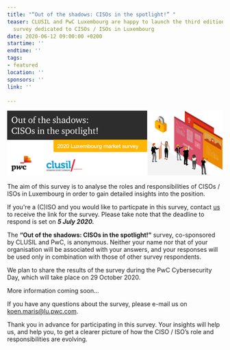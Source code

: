 ```yaml
---
title: "“Out of the shadows: CISOs in the spotlight!” "
teaser: CLUSIL and PwC Luxembourg are happy to launch the third edition of the only
  survey dedicated to CISOs / ISOs in Luxembourg
date: 2020-06-12 09:00:00 +0200
startime: ''
endtime: ''
tags:
- featured
location: ''
sponsors: ''
link: ''

---
```

![](/assets/img/banner-ciso-survey_bat.png)

The aim of this survey is to analyse the roles and responsibilities of CISOs / ISOs in Luxembourg in order to gain detailed insights into the position.

If you're a (C)ISO and you would like to particpate in this survey, contact [us](mailto:secgen@securitymadein.lu) to receive the link for the survey. Please take note that the deadline to respond is set on **_5 July 2020._**

The **“Out of the shadows: CISOs in the spotlight!”** survey, co-sponsored by CLUSIL and PwC, is anonymous. Neither your name nor that of your organisation will be associated with your answers, and your responses will be used only in combination with those of other survey respondents.

We plan to share the results of the survey during the PwC Cybersecurity Day, which will take place on 29 October 2020.

More information coming soon...

If you have any questions about the survey, please e-mail us on [koen.maris@lu.pwc.com](mailto:koen.maris@lu.pwc.com).

Thank you in advance for participating in this survey. Your insights will help us, and help you, to get a clearer picture of how the CISO / ISO’s role and responsibilities are evolving.